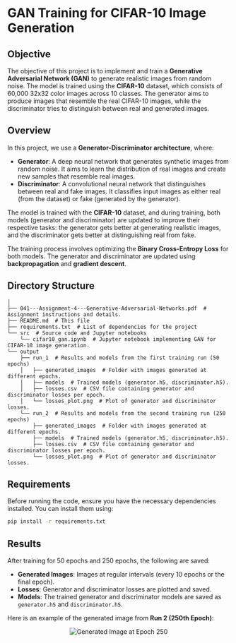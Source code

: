 # GAN Training for CIFAR-10 Image Generation

## Objective

The objective of this project is to implement and train a **Generative Adversarial Network (GAN)** to generate realistic images from random noise. The model is trained using the **CIFAR-10** dataset, which consists of 60,000 32x32 color images across 10 classes. The generator aims to produce images that resemble the real CIFAR-10 images, while the discriminator tries to distinguish between real and generated images.

## Overview

In this project, we use a **Generator-Discriminator architecture**, where:

- **Generator**: A deep neural network that generates synthetic images from random noise. It aims to learn the distribution of real images and create new samples that resemble real images.
- **Discriminator**: A convolutional neural network that distinguishes between real and fake images. It classifies input images as either real (from the dataset) or fake (generated by the generator).

The model is trained with the **CIFAR-10** dataset, and during training, both models (generator and discriminator) are updated to improve their respective tasks: the generator gets better at generating realistic images, and the discriminator gets better at distinguishing real from fake.

The training process involves optimizing the **Binary Cross-Entropy Loss** for both models. The generator and discriminator are updated using **backpropagation** and **gradient descent**.

## Directory Structure

```plaintext
│
├── 041---Assignment-4---Generative-Adversarial-Networks.pdf  # Assignment instructions and details.
├── README.md  # This file
├── requirements.txt  # List of dependencies for the project
└── src  # Source code and Jupyter notebooks
    └── cifar10_gan.ipynb  # Jupyter notebook implementing GAN for CIFAR-10 image generation.
└── output  
    ├── run_1  # Results and models from the first training run (50 epochs)
    │   ├── generated_images  # Folder with images generated at different epochs.
    │   ├── models  # Trained models (generator.h5, discriminator.h5).
    │   ├── losses.csv  # CSV file containing generator and discriminator losses per epoch.
    │   └── losses_plot.png  # Plot of generator and discriminator losses.
    └── run_2  # Results and models from the second training run (250 epochs)
        ├── generated_images  # Folder with images generated at different epochs.
        ├── models  # Trained models (generator.h5, discriminator.h5).
        ├── losses.csv  # CSV file containing generator and discriminator losses per epoch.
        └── losses_plot.png  # Plot of generator and discriminator losses.

```

## Requirements

Before running the code, ensure you have the necessary dependencies installed. You can install them using:

```bash
pip install -r requirements.txt
```

## Results

After training for 50 epochs and 250 epochs, the following are saved:

- **Generated Images**: Images at regular intervals (every 10 epochs or the final epoch).
- **Losses**: Generator and discriminator losses are plotted and saved.
- **Models**: The trained generator and discriminator models are saved as `generator.h5` and `discriminator.h5`.

Here is an example of the generated image from **Run 2 (250th Epoch)**:

<p align="center">
  <img src="../output/run_2/generated_images/image_at_epoch_0250.png" alt="Generated Image at Epoch 250"/>
</p>